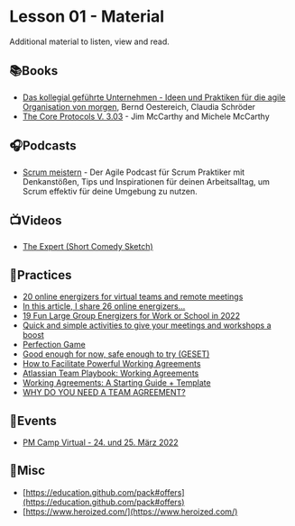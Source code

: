 # Lesson 01 - Material

Additional material to listen, view and read.

## 📚Books

* [Das kollegial geführte Unternehmen - Ideen und Praktiken für die agile Organisation von morgen](https://kollegiale-fuehrung.de/buch/), Bernd Oestereich, Claudia Schröder
* [The Core Protocols V. 3.03](https://mccarthyshow.com/protocols/the-core-protocols-english-v3.03.pdf) - Jim McCarthy and Michele McCarthy

## 🎧Podcasts

* [Scrum meistern](https://enablechange.de/podcast-scrum-meistern/) - Der Agile Podcast für Scrum Praktiker mit Denkanstößen, Tips und Inspirationen für deinen Arbeitsalltag, um Scrum effektiv für deine Umgebung zu nutzen.

## 📺Videos

* [The Expert (Short Comedy Sketch)](https://www.youtube.com/watch?v=BKorP55Aqvg)

## 👟Practices

* [20 online energizers for virtual teams and remote meetings](https://www.sessionlab.com/blog/online-energizers/)
* [In this article, I share 26 online energizers...](https://bigbangpartnership.co.uk/26-online-energizers-for-virtual-teams-and-remote-meetings/)
* [19 Fun Large Group Energizers for Work or School in 2022](https://teambuilding.com/blog/large-group-energizers)
* [Quick and simple activities to give your meetings and workshops a boost](https://teambuildingireland.com/7-energisers-to-brighten-up-your-meetings/)
* [Perfection Game](https://liveingreatness.com/core-protocols/perfection-game/)
* [Good enough for now, safe enough to try (GESET)](https://www.collaboratiohelvetica.ch/en/blog/2019/8/27/good-enough-for-now-safe-enough-to-try-geset)
* [How to Facilitate Powerful Working Agreements](https://resources.scrumalliance.org/Article/facilitate-powerful-working-agreements)
* [Atlassian Team Playbook: Working Agreements](https://www.atlassian.com/team-playbook/plays/working-agreements)
* [Working Agreements: A Starting Guide + Template](https://blog.bonus.ly/working-agreements)
* [WHY DO YOU NEED A TEAM AGREEMENT?](https://www.collaborationsuperpowers.com/42-how-to-create-a-team-agreement-for-your-remote-team/)

## 📃Events

* [PM Camp Virtual - 24. und 25. März 2022](https://www.pm-camp.org/wpx/camps-vor-ort/virtuell/)

## 🧸Misc

* [https://education.github.com/pack#offers](https://education.github.com/pack#offers)
* [https://www.heroized.com/](https://www.heroized.com/)
